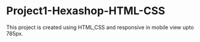 # Project1-Hexashop-HTML-CSS
This project is created using HTML,CSS and responsive in mobile view upto 785px.
